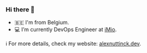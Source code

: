 ### Hi there 👋
<!--
**alexnuttinck/alexnuttinck** is a ✨ _special_ ✨ repository because its `README.md` (this file) appears on your GitHub profile.

Here are some ideas to get you started:

- 🔭 I’m currently working on ...
- 🌱 I’m currently learning ...
- 👯 I’m looking to collaborate on ...
- 🤔 I’m looking for help with ...
- 💬 Ask me about ...
- 📫 How to reach me: ...
- 😄 Pronouns: ...
- ⚡ Fun fact: ...
-->
- :belgium: I'm from Belgium.
- 💻 I’m currently DevOps Engineer at [iMio](https://www.imio.be/).
<!--
- 🎓 I received a master's degree in computer science from [UNamur](https://www.unamur.be/en). (2017)
- 📖 My publications/paper contributions are on [Google Scholar](https://scholar.google.com/citations?user=0zs4Kg0AAAAJ&hl=en&oi=ao).
- 📖 Author of the [OpenShift and Gitlab CI](http://www.admin-magazine.com/Archive/2018/47/Automatic-build-and-deploy-with-OpenShift-and-GitLab-CI) article.
- 🔭 I’m currently working on:
  * [FADI](https://github.com/cetic/fadi) a Cloud Native platform for Big Data based on mature open source tools.
  * [Helm Charts](https://github.com/cetic/helm-charts) and Kubernetes scripts used for FADI.
  * IaC testing.
  * Automated deployments in CI/CD processes.
  * ...  
-->
ℹ️ For more details, check my website: [alexnuttinck.dev](https://alexnuttinck.dev).
